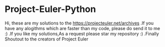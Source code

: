 # Project-Euler-Python
Hi, these are my solutions to the https://projecteuler.net/archives
.If you have any alogithms which are faster than my code, please do send it to me :)
.If you like my solutions,As a request please star my repository :)
.Finally Shoutout to the creators of Project Euler
